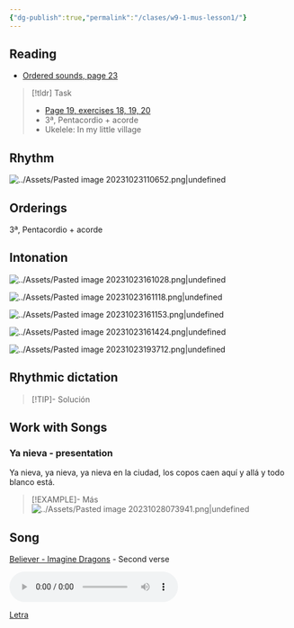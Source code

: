 ```yaml
---
{"dg-publish":true,"permalink":"/clases/w9-1-mus-lesson1/"}
---
```


<div class=slide>

## Reading

- [Ordered sounds, page 23](https://www.blinklearning.com/v/1698317425/theme_tmpux/launch.php?theme=tmpux#activity/4239474/65076210/420820862)

</div>
<div class=slide>

> [!tldr] Task
> - [Page 19, exercises 18, 19, 20](https://www.blinklearning.com/v/1698317425/theme_tmpux/launch.php?theme=tmpux#activity/4239478/65132310/421303490)
> - 3ª, Pentacordio + acorde
> - Ukelele: In my little village

</div>
<div class=slide>

## Rhythm

![../Assets/Pasted image 20231023110652.png|undefined](/img/user/Assets/Pasted%20image%2020231023110652.png) 

</div>
<div class=slide>

## Orderings

3ª, Pentacordio + acorde

</div>
<div class=slide>

## Intonation

![../Assets/Pasted image 20231023161028.png|undefined](/img/user/Assets/Pasted%20image%2020231023161028.png)

</div>
<div class=slide>

![../Assets/Pasted image 20231023161118.png|undefined](/img/user/Assets/Pasted%20image%2020231023161118.png) 

</div>
<div class=slide>

![../Assets/Pasted image 20231023161153.png|undefined](/img/user/Assets/Pasted%20image%2020231023161153.png)

</div>
<div class=slide>

![../Assets/Pasted image 20231023161424.png|undefined](/img/user/Assets/Pasted%20image%2020231023161424.png) 

</div>
<div class=slide>

 ![../Assets/Pasted image 20231023193712.png|undefined](/img/user/Assets/Pasted%20image%2020231023193712.png)

</div>
<div class=slide>

## Rhythmic dictation

> [!TIP]- Solución
><div id="paper"></div>
><script> document.addEventListener("DOMContentLoaded", function() { window.ABCJS.renderAbc("paper", "X: 1\nT: Solución dictado rítmico\nM: 4/4\nL: 1/8\nK: perc stafflines = -1\nA2 A2 z2 A2 | A4 z4 | A2 z2 A2 z2 | A2 A2 z4 |]"); }); </script>
>

</div>
<div class=slide>

## Work with Songs

### Ya nieva - presentation

Ya nieva, ya nieva, ya nieva en la ciudad,
los copos caen aquí y allá y todo blanco está.

>[!EXAMPLE]- Más
>![../Assets/Pasted image 20231028073941.png|undefined](/img/user/Assets/Pasted%20image%2020231028073941.png)

</div>
<div class=slide>

## Song

[Believer - Imagine Dragons](https://studio.moises.ai/player2/f05e7a3a-1a81-443c-a8fa-d8df66fa5b4e/?context=spliter) - Second verse

<audio src="https://docs.google.com/uc?export=download&id=1PDSZ_mhSHHEpu7vbaB_aaQsfHz9V7MbG" controls></audio>

[Letra](https://www.letras.com/imagine-dragons/believer/traduccion.html)

</div>
